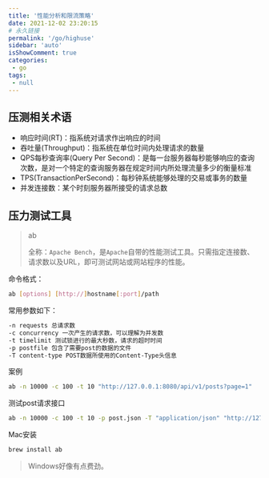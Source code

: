 ```yaml
---
title: '性能分析和限流策略'
date: 2021-12-02 23:20:15
# 永久链接
permalink: '/go/highuse'
sidebar: 'auto'
isShowComment: true
categories:
 - go
tags:
 - null
---
```




## 压测相关术语

-   响应时间(RT)：指系统对请求作出响应的时间
-   吞吐量(Throughput)：指系统在单位时间内处理请求的数量
-   QPS每秒查询率(Query Per Second)：是每一台服务器每秒能够响应的查询次数，是对一个特定的查询服务器在规定时间内所处理流量多少的衡量标准
-   TPS(TransactionPerSecond)：每秒钟系统能够处理的交易或事务的数量
-   并发连接数：某个时刻服务器所接受的请求总数



## 压力测试工具

>   ab
>
>   全称：`Apache Bench`，是`Apache`自带的性能测试工具。只需指定连接数、请求数以及URL，即可测试网站或网站程序的性能。

命令格式：

```bash
ab [options] [http://]hostname[:port]/path
```

常用参数如下：

```bash
-n requests 总请求数
-c concurrency 一次产生的请求数，可以理解为并发数
-t timelimit 测试锁进行的最大秒数，请求的超时时间
-p postfile 包含了需要post的数据的文件
-T content-type POST数据所使用的Content-Type头信息
```

案例

```bash
ab -n 10000 -c 100 -t 10 "http://127.0.0.1:8080/api/v1/posts?page=1"
```

测试post请求接口

```bash
ab -n 10000 -c 100 -t 10 -p post.json -T "application/json" "http://127.0.0.1:8080/api/v1/post"
```

Mac安装

```bash
brew install ab
```

>   Windows好像有点费劲。



